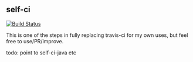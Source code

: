 self-ci
-------

[![Build Status](https://ci.moparisthe.best/job/moparisthebest/job/self-ci/job/master/badge/icon%3Fstyle=plastic)](https://ci.moparisthe.best/job/moparisthebest/job/self-ci/job/master/)

This is one of the steps in fully replacing travis-ci for my own uses, but feel free to use/PR/improve.

todo: point to self-ci-java etc